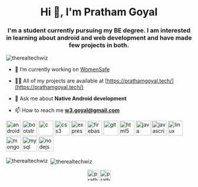 <h1 align="center">Hi 👋, I'm Pratham Goyal</h1>
<h3 align="center">I'm a student currently pursuing my BE degree. I am interested in learning about android and web development and have made few projects in both.</h3>

<p align="left"> <img src="https://komarev.com/ghpvc/?username=therealtechwiz" alt="therealtechwiz" /> </p>

- 🔭 I’m currently working on [WomenSafe](https://github.com/therealtechwiz/WomenSafe-App)

- 👨‍💻 All of my projects are available at [https://prathamgoyal.tech/](https://prathamgoyal.tech/)

- 💬 Ask me about **Native Android development**

- 📫 How to reach me **w3.goyal@gmail.com**

<p align="left"><img src="https://devicons.github.io/devicon/devicon.git/icons/android/android-original-wordmark.svg" alt="android" width="40" height="40"/> <img src="https://devicons.github.io/devicon/devicon.git/icons/bootstrap/bootstrap-plain.svg" alt="bootstrap" width="40" height="40"/> <img src="https://devicons.github.io/devicon/devicon.git/icons/c/c-original.svg" alt="c" width="40" height="40"/> <img src="https://devicons.github.io/devicon/devicon.git/icons/css3/css3-original-wordmark.svg" alt="css3" width="40" height="40"/> <img src="https://devicons.github.io/devicon/devicon.git/icons/express/express-original-wordmark.svg" alt="express" width="40" height="40"/> <img src="https://www.vectorlogo.zone/logos/firebase/firebase-icon.svg" alt="firebase" width="40" height="40"/> <img src="https://www.vectorlogo.zone/logos/git-scm/git-scm-icon.svg" alt="git" width="40" height="40"/> <img src="https://devicons.github.io/devicon/devicon.git/icons/html5/html5-original-wordmark.svg" alt="html5" width="40" height="40"/> <img src="https://devicons.github.io/devicon/devicon.git/icons/java/java-original-wordmark.svg" alt="java" width="40" height="40"/> <img src="https://devicons.github.io/devicon/devicon.git/icons/javascript/javascript-original.svg" alt="javascript" width="40" height="40"/> <img src="https://devicons.github.io/devicon/devicon.git/icons/linux/linux-original.svg" alt="linux" width="40" height="40"/> <img src="https://devicons.github.io/devicon/devicon.git/icons/mongodb/mongodb-original-wordmark.svg" alt="mongodb" width="40" height="40"/> <img src="https://devicons.github.io/devicon/devicon.git/icons/mysql/mysql-original-wordmark.svg" alt="mysql" width="40" height="40"/> <img src="https://devicons.github.io/devicon/devicon.git/icons/nodejs/nodejs-original-wordmark.svg" alt="nodejs" width="40" height="40"/></p>

<p><img align="left" src="https://github-readme-stats.vercel.app/api/top-langs/?username=therealtechwiz&layout=compact&hide=html" alt="therealtechwiz" /></p>

<p>&nbsp;<img align="center" src="https://github-readme-stats.vercel.app/api?username=therealtechwiz&show_icons=true" alt="therealtechwiz" /></p>

<p align="center">
<a href="https://linkedin.com/in/pratham-w3" target="blank"><img align="center" src="https://cdn.jsdelivr.net/npm/simple-icons@3.0.1/icons/linkedin.svg" alt="pratham-w3" height="30" width="30" /></a>
<a href="https://stackoverflow.com/users/13872592/therealtechwiz" target="blank"><img align="center" src="https://cdn.jsdelivr.net/npm/simple-icons@3.0.1/icons/stackoverflow.svg" alt="pratham goyal" height="30" width="30" /></a>
</p>
